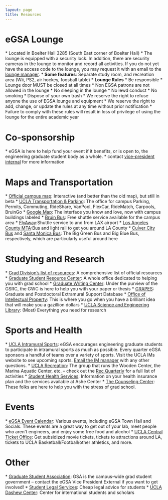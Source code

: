 ```yaml
---
layout: page
title: Resources
---
```


<h1>eGSA Lounge</h1>
* <i class="fa fa-building-o"></i> Located in Boelter Hall 3285 (South East corner of Boelter Hall)
* The lounge is equipped with a security lock. In addition, there are security cameras in the lounge to monitor and record all activities. If you do not yet have the access code to the lounge, you may request it with an email to the <a href="mailto:lounge@bruinegsa.org">lounge manager</a>.
* <b>Some features</b>: Separate study room, and recreation area (Wii, PS2, air hockey, foosball table)
* <b>Lounge Rules</b>
   * Be responsible
   * Lounge door MUST be closed at all times
   * Non EGSA patrons are not allowed in the lounge
   * No sleeping in the lounge
   * No lewd conduct
   * No smoking
   * Dispose of your own trash
   * We reserve the right to refuse anyone the use of EGSA lounge and equipment
   * We reserve the right to add, change, or update the rules at any time without prior notification
   * Failure to comply with these rules will result in loss of privilege of using the lounge for the entire academic year

<h1>Co-sponsorship</h1>
* eGSA is here to help fund your event if it benefits, or is open to, the engineering graduate student body as a whole.
* contact <a href="mailto:vpinternal@bruinegsa.org">vice-president internal</a> for more information

<h1>Maps and Transportation</h1>
* <a href="http://maps.ucla.edu/campus/">Official campus map</a>: Interactive (and better than the old map), but still in beta
* <a href="http://www.transportation.ucla.edu/">UCLA Transportation &amp; Parking</a>: The office for campus Parking, Permits, Commuting, RideShare, VanPool, FlexCar, RideMatch, Carpools, BruinGo
* <a href="http://maps.google.com/maps?f=q&amp;hl=en&amp;geocode=&amp;q=420+westwood+plaza,+los+angeles,+ca">Google Map</a>: The interface you know and love, now with campus buildings labeled
* <a href="https://main.transportation.ucla.edu/getting-around-campus/bruinbus-schedules  ">Bruin Bus</a>: Free shuttle service available for the campus area
* <a href="http://www.lawa.org/welcome_LAX.aspx?id=292">FlyAway</a>:Shuttle service to and from LAX airport
* <a href="http://www.metro.net/">Los Angeles County MTA</a>:Bus and light rail to get you around LA County
* <a href="http://culvercity.org/Government/Transportation/Bus.aspx">Culver City Bus</a> and <a href="http://www.bigbluebus.com">Santa Monica Bus</a>: The Big Green Bus and Big Blue Bus, respectively, which are particularly useful around here

<h1>Studying and Research</h1>
* <a href="http://www.gdnet.ucla.edu/orientation.html">Grad Division’s list of resources</a>: A comprehensive list of official resources 
* <a href="http://gsrc.ucla.edu/">Graduate Student Resource Center</a>: A whole office dedicated to helping you with grad school
* <a href="http://gsrc.ucla.edu/gwc/">Graduate Writing Center</a>: Under the purview of the GSRC, the GWC is here to help you with your paper or thesis
* <a href="http://www.gdnet.ucla.edu/grpinst.htm">GRAPES</a>: Graduate and Postdoctoral Extramural Support Database
* <a href="http://oip.ucla.edu/">Office of Intellectual Property</a>: This is where you go when you have a brilliant idea that will make you a gazillion dollars
* <a href="http://www.library.ucla.edu/sel">UCLA Science and Engineering Library</a>: (Most) Everything you need for research

<h1>Sports and Health</h1>
* <a href="https://www.recreation.ucla.edu/competitivesports#16810614-intramural-sports">UCLA Intramural Sports</a>: eGSA encourages engineering graduate students to participate in intramural sports as much as possible. Every quarter eGSA sponsors a handful of teams over a variety of sports. Visit the UCLA IMs website to see upcoming sports. <a href="mailto:im@bruinegsa.org">Email the IM manager</a> with any other questions.
* <a href="http://www.recreation.ucla.edu/">UCLA Recreation</a>: The group that runs the Wooden Center, the Marina Aquatic Center, etc. – check out the <a href="http://www.recreation.ucla.edu/sitepdfs/recquarterly.pdf">Rec Quarterly</a> for a full list of activities
* <a href="http://www.studenthealth.ucla.edu/">Student Health Services</a>: Information on your health insurance plan and the services available at Ashe Center
* <a href="http://www.counseling.ucla.edu/">The Counseling Center</a>: These folks are here to help you with the stress of grad school.

<h1>Events</h1>
* <a href="events.html">eGSA Event Calendar</a>: Various events, including eGSA Town Hall and Socials. These events are a great way to get out of your lab, meet people who aren't engineers, and enjoy some free food and alcohol
* <a href="http://www.tickets.ucla.edu/">UCLA Central Ticket Office</a>: Get subsidized movie tickets, tickets to attractions around LA, tickets to UCLA Basketball/Football/other athletics, and more.

<h1>Other</h1>
* <a href="http://gsa.asucla.ucla.edu/">Graduate Student Association</a>: GSA is the campus-wide grad student government – contact the eGSA Vice President External if you want to get involved!
* <a href="http://www.studentlegal.ucla.edu/">Student Legal Services</a>: Cheap legal advice for students
* <a href="http://www.internationalcenter.ucla.edu/">UCLA Dashew Center</a>: Center for international students and scholars
